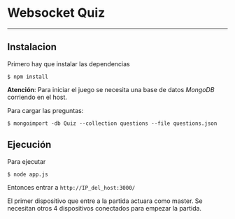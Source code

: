 # Websocket Quiz
--------------------

## Instalacion

Primero hay que instalar las dependencias

```
$ npm install
```

**Atención**: Para iniciar el juego se necesita una base de datos *MongoDB* corriendo en el host.

Para cargar las preguntas:

```
$ mongoimport -db Quiz --collection questions --file questions.json
```

## Ejecución

Para ejecutar

```
$ node app.js
```

Entonces entrar a `http://IP_del_host:3000/`

El primer dispositivo que entre a la partida actuara como master.
Se necesitan otros 4 dispositivos conectados para empezar la partida.
